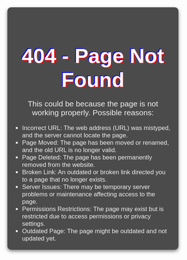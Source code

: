 <html lang="en">
<head>
    <meta charset="UTF-8">
    <meta name="viewport" content="width=device-width, initial-scale=1.0">
    <title>404 - Page Not Found</title>
    <style>
        body {
            margin: 0;
            padding: 0;
            font-family: Arial, sans-serif;
            background-image: url('https://wallpapers.com/images/featured/modern-background-egwtqkfclhhkoqvx.jpg');
            background-size: cover;
            background-position: center;
            background-repeat: no-repeat;
            color: #fff;
            display: flex;
            justify-content: center;
            align-items: center;
            height: 100vh;
            text-align: center;
        }
        .container {
            background-color: rgba(0, 0, 0, 0.7);
            padding: 20px;
            border-radius: 10px;
            box-shadow: 0 4px 10px rgba(0, 0, 0, 0.5);
            max-width: 800px;
            margin: 20px;
        }
        h1 {
            font-size: 4em;
            color: #ffffff;
            text-shadow: 2px 2px red, -2px -2px blue;
            margin-bottom: 20px;
        }
        p {
            font-size: 1.5em;
            color: #f0f0f0;
            margin-bottom: 20px;
        }
        ul {
            font-size: 1.2em;
            list-style-type: square;
            padding-left: 20px;
            color: #f0f0f0;
            text-align: left;
            max-width: 700px;
            margin: 0 auto;
        }
    </style>
</head>
<body>
    <div class="container">
        <h1>404 - Page Not Found</h1>
        <p>This could be because the page is not working properly. Possible reasons:</p>
        <ul>
            <li>Incorrect URL: The web address (URL) was mistyped, and the server cannot locate the page.</li>
            <li>Page Moved: The page has been moved or renamed, and the old URL is no longer valid.</li>
            <li>Page Deleted: The page has been permanently removed from the website.</li>
            <li>Broken Link: An outdated or broken link directed you to a page that no longer exists.</li>
            <li>Server Issues: There may be temporary server problems or maintenance affecting access to the page.</li>
            <li>Permissions Restrictions: The page may exist but is restricted due to access permissions or privacy settings.</li>
            <li>Outdated Page: The page might be outdated and not updated yet.</li>
        </ul>
    </div>
</body>
</html>
